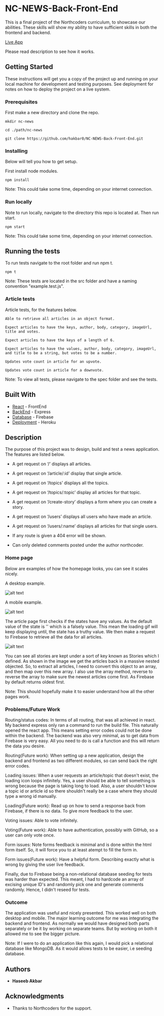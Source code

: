 # NC-NEWS-Back-Front-End

This is a final project of the Northcoders curriculum, to showcase our abilities. These skills will show my ability to have sufficient skills in both the frontend and backend.

[Live App](https://nc-news-test-2.herokuapp.com/)

Please read description to see how it works.

## Getting Started

These instructions will get you a copy of the project up and running on your local machine for development and testing purposes. See deployment for notes on how to deploy the project on a live system.

### Prerequisites

First make a new directory and clone the repo. 

```
mkdir nc-news
```

```
cd ./path/nc-news
```

```
git clone https://github.com/hakbar0/NC-NEWS-Back-Front-End.git
```

### Installing

Below will tell you how to get setup.

First install node modules.

```
npm install
```

Note: This could take some time, depending on your internet connection.

### Run locally

Note to run locally, navigate to the directory this repo is located at. Then run start. 

```
npm start
```

Note: This could take some time, depending on your internet connection.

## Running the tests

To run tests navigate to the root folder and run npm t.

```
npm t
```
Note: These tests are located in the src folder and have a naming convention "example.test.js".

### Article tests

Article tests, for the features below. 

```
Able to retrieve all articles in an object format.
```

```
Expect articles to have the keys, author, body, category, imageUrl, title and votes.
```

```
Expect articles to have the keys of a length of 6.
```

```
Expect articles to have the values, author, body, category, imageUrl, and title to be a string, but votes to be a number.
```

```
Updates vote count in article for an upvote.
```

```
Updates vote count in article for a downvote.
```

Note: To view all tests, please navigate to the spec folder and see the tests.

## Built With

* [React](https://reactjs.org) - FrontEnd
* [BackEnd](https://expressjs.com) - Express
* [Database](https://firebase.google.com) - Firebase
* [Deployment](https://dashboard.heroku.com/login) - Heroku

## Description

The purpose of this project was to design, build and test a news application. The features are listed below.

*   A get request on ‘/’ displays all articles.
*   A get request on ‘/article/:id’ display that single article.
*   A get request on ‘/topics’ displays all the topics.
*   A get request on ‘/topics/:topic’ display all articles for that topic.
*   A get request on ‘/create-story’ displays a form where you can create a story. 
*   A get request on ‘/users’ displays all users who have made an article.
*   A get request on ‘/users/:name’ displays all articles for that single users.
*   If any route is given a 404 error will be shown.

*   Can only deleted comments posted under the author northcoder.

### Home page

Below are examples of how the homepage looks, you can see it scales nicely.

A desktop example.

![alt text](/Images/hdArticle.png)

A mobile example.

![alt text](/Images/mobileArticle.png)

The article page first checks if the states have any values. As the default value of the state is '' which is a falsely value. This mean the loading gif will keep displaying until, the state has a truthy value. We then make a request to Firebase to retrieve all the data for all articles. 

![alt text](/Images/articleBlock.png)  

You can see all stories are kept under a sort of key known as Stories which I defined. As shown in the image we get the articles back in a massive nested objected. So, to extract all articles, I need to convert this object to an array, and then map over this new array. I also use the array method, reverse to reverse the array to make sure the newest articles come first. As Firebase by default returns oldest first. 

Note: This should hopefully make it to easier understand how all the other pages work.

### Problems/Future Work

Routing/status codes: In terms of all routing, that was all achieved in react. My backend express only ran a command to run the build file. This naturally opened the react app.
This means setting error codes could not be done within the backend. 
The backend was also very minimal, as to get data from Firebase is very easy. All you need to do is call a function and this will return the data you desire. 

Routing(Future work): When setting up a new application, design the backend and frontend as two different modules, so can send back the right error codes.

Loading issues: When a user requests an article/topic that doesn't exist, the loading icon loops infinitely. Yes, a user should be able to tell something is wrong because the page is taking long to load. Also, a user shouldn't know a topic id or article id so there shouldn't really be a case where they should type a wrong id manually. 

Loading(Future work): Read up on how to send a response back from Firebase, if there is no data. To give more feedback to the user.

Voting issues: Able to vote infinitely.  

Voting(Future work): Able to have authentication, possibly with GitHub, so a user can only vote once. 

Form issues: Note forms feedback is minimal and is done within the html form itself. So, it will force you to at least atempt to fill the form in.

Form issues(Future work): Have a helpful form. Describing exactly what is wrong by giving the user live feedback.

Finally, due to Firebase being a non-relational database seeding for tests was harder than expected. This meant, I had to hardcode an array of excising unique ID's and randomly pick one and generate comments randomly. Hence, I didn't reseed for tests.  

### Outcome

The application was useful and nicely presented. This worked well on both desktop and mobile. The major learning outcome for me was integrating the backend and frontend. As normally we would have designed both parts separately or be it by working on separate teams. But by working on both it allowed me to see the bigger picture. 

Note: If I were to do an application like this again, I would pick a relational database like MongoDB. As it would allows tests to be easier, i.e seeding database.

## Authors

* **Haseeb Akbar**

## Acknowledgments

* Thanks to Northcoders for the support.
